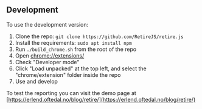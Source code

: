 ## Development

To use the development version:

1. Clone the repo: `git clone https://github.com/RetireJS/retire.js`
2. Install the requirements: `sudo apt install npm`
3. Run `./build_chrome.sh` from the root of the repo
4. Open [chrome://extensions/](chrome://extensions/)
5. Check "Developer mode"
6. Click "Load unpacked" at the top left, and select the "chrome/extension" folder inside the repo
7. Use and develop

To test the reporting you can visit the demo page at [https://erlend.oftedal.no/blog/retire/](https://erlend.oftedal.no/blog/retire/)
